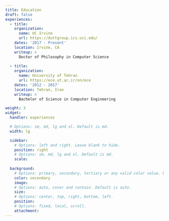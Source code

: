 ```yaml
---
title: Education
draft: false
experiences:
  - title: 
    organization:
      name: UC Irvine
      url: https://duttgroup.ics.uci.edu/
    dates: '2017 - Present'
    location: Irvine, CA
    writeup: >
      Doctor of Philosophy in Computer Science
      
  - title: 
    organization:
      name: University of Tehran
      url: https://ece.ut.ac.ir/en/ece
    dates: '2012 - 2017'
    location: Tehran, Iran
    writeup: >
      Bachelor of Science in Computer Engineering

weight: 3
widget:
  handler: experiences

  # Options: sm, md, lg and xl. Default is md.
  width: lg

  sidebar:
    # Options: left and right. Leave blank to hide.
    position: right
    # Options: sm, md, lg and xl. Default is md.
    scale:
  
  background:
    # Options: primary, secondary, tertiary or any valid color value. Default is primary.
    color: secondary
    image:
    # Options: auto, cover and contain. Default is auto.
    size:
    # Options: center, top, right, bottom, left.
    position:
    # Options: fixed, local, scroll.
    attachment: 
---
```

